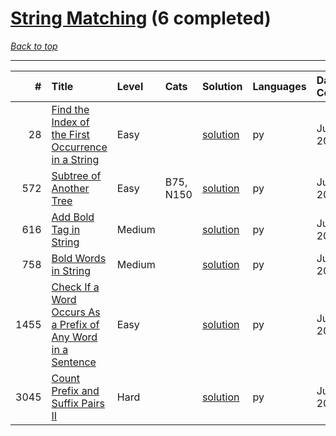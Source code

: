 # [String Matching](<https://leetcode.com/tag/String-Matching/>) (6 completed)

*[Back to top](<../../README.md>)*

------

|    # | Title                                                                                                                                                        | Level   | Cats      | Solution                                                                                | Languages   | Date Complete   |
|-----:|:-------------------------------------------------------------------------------------------------------------------------------------------------------------|:--------|:----------|:----------------------------------------------------------------------------------------|:------------|:----------------|
|   28 | [Find the Index of the First Occurrence in a String](<https://leetcode.com/problems/find-the-index-of-the-first-occurrence-in-a-string>)                     | Easy    |           | [solution](<../_28. Find the Index of the First Occurrence in a String.md>)             | py          | Jul 10, 2024    |
|  572 | [Subtree of Another Tree](<https://leetcode.com/problems/subtree-of-another-tree>)                                                                           | Easy    | B75, N150 | [solution](<../_572. Subtree of Another Tree.md>)                                       | py          | Jul 10, 2024    |
|  616 | [Add Bold Tag in String](<https://leetcode.com/problems/add-bold-tag-in-string>)                                                                             | Medium  |           | [solution](<../_616. Add Bold Tag in String.md>)                                        | py          | Jul 10, 2024    |
|  758 | [Bold Words in String](<https://leetcode.com/problems/bold-words-in-string>)                                                                                 | Medium  |           | [solution](<../_758. Bold Words in String.md>)                                          | py          | Jul 10, 2024    |
| 1455 | [Check If a Word Occurs As a Prefix of Any Word in a Sentence](<https://leetcode.com/problems/check-if-a-word-occurs-as-a-prefix-of-any-word-in-a-sentence>) | Easy    |           | [solution](<../_1455. Check If a Word Occurs As a Prefix of Any Word in a Sentence.md>) | py          | Jul 10, 2024    |
| 3045 | [Count Prefix and Suffix Pairs II](<https://leetcode.com/problems/count-prefix-and-suffix-pairs-ii>)                                                         | Hard    |           | [solution](<../_3045. Count Prefix and Suffix Pairs II.md>)                             | py          | Jul 10, 2024    |